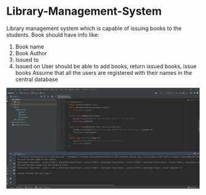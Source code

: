 # Library-Management-System

Library management system which is capable of issuing books to the students.
 Book should have info like:
 1. Book name
 2. Book Author
 3. Issued to
 4. Issued on
 User should be able to add books, return issued books, issue books
 Assume that all the users are registered with their names in the central database
 
 <img src="screenshot.jpg">

